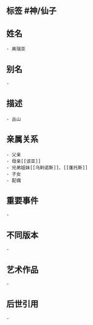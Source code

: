 ## 标签  #神/仙子
## 姓名
	- 奥瑞亚
## 别名
	-
## 描述
	- 丛山
## 亲属关系
	- 父亲
	- 母亲[[该亚]]
	- 兄弟姐妹[[乌剌诺斯]]、[[蓬托斯]]
	- 子女
	- 配偶
## 重要事件
	-
## 不同版本
	-
## 艺术作品
	-
## 后世引用
	-
